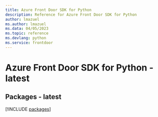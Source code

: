```yaml
---
title: Azure Front Door SDK for Python
description: Reference for Azure Front Door SDK for Python
author: lmazuel
ms.author: lmazuel
ms.data: 04/05/2023
ms.topic: reference
ms.devlang: python
ms.service: frontdoor
---
```

# Azure Front Door SDK for Python - latest
## Packages - latest
[!INCLUDE [packages](front-door-index.md)]